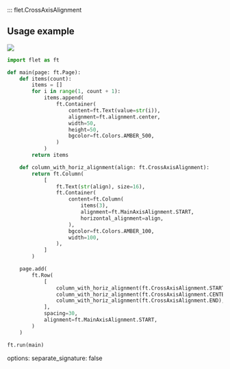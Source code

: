 ::: flet.CrossAxisAlignment

## Usage example

<img src="/img/docs/controls/column/column-horiz-alignment.png"  className="screenshot-50" />

<Tabs groupId="language">
  <TabItem value="python" label="Python" default>

```python
import flet as ft

def main(page: ft.Page):
    def items(count):
        items = []
        for i in range(1, count + 1):
            items.append(
                ft.Container(
                    content=ft.Text(value=str(i)),
                    alignment=ft.alignment.center,
                    width=50,
                    height=50,
                    bgcolor=ft.Colors.AMBER_500,
                )
            )
        return items

    def column_with_horiz_alignment(align: ft.CrossAxisAlignment):
        return ft.Column(
            [
                ft.Text(str(align), size=16),
                ft.Container(
                    content=ft.Column(
                        items(3),
                        alignment=ft.MainAxisAlignment.START,
                        horizontal_alignment=align,
                    ),
                    bgcolor=ft.Colors.AMBER_100,
                    width=100,
                ),
            ]
        )

    page.add(
        ft.Row(
            [
                column_with_horiz_alignment(ft.CrossAxisAlignment.START),
                column_with_horiz_alignment(ft.CrossAxisAlignment.CENTER),
                column_with_horiz_alignment(ft.CrossAxisAlignment.END),
            ],
            spacing=30,
            alignment=ft.MainAxisAlignment.START,
        )
    )

ft.run(main)
```
  </TabItem>
</Tabs>
    options:
        separate_signature: false
